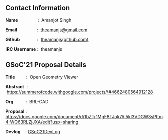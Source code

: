## Contact Information

**Name**                :  Amanjot Singh

**Email**                :  <theamanjs@gmail.com>

**Github**              :
 [theamanjs(github.com)](https://github.com/theamanjs/)

**IRC Username** :  theamanjs

## GSoC'21 Proposal Details

**Title**         :  Open Geometry Viewer

**Abstract**  :
 https://summerofcode.withgoogle.com/projects/\#4662480564912128

**Org**          :  BRL-CAD

**Proposal** :
<https://docs.google.com/document/d/1bZTr1MgF8TJok7Ai5kI3VDGW3sPttm4-WQ63RLZjJXA/edit?usp=sharing>

**Devlog**    : [GSoC21DevLog](Theamanjs/GSoC21/Log.md)

